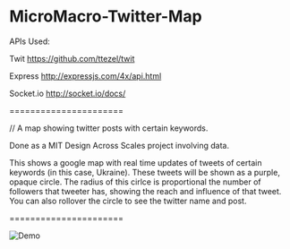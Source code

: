 MicroMacro-Twitter-Map
======================
APIs Used:

Twit
https://github.com/ttezel/twit

Express
http://expressjs.com/4x/api.html

Socket.io
http://socket.io/docs/

======================

// A map showing twitter posts with certain keywords. 

Done as a MIT Design Across Scales project involving data.

This shows a google map with real time updates of tweets of certain keywords (in this case, Ukraine). These tweets will be shown as a purple, opaque circle. The radius of this cirlce is proportional the number of followers that tweeter has, showing the reach and influence of that tweet. You can also rollover the circle to see the twitter name and post.

======================

![Demo](http://i.imgur.com/ns8kdvO.jpg?2)
